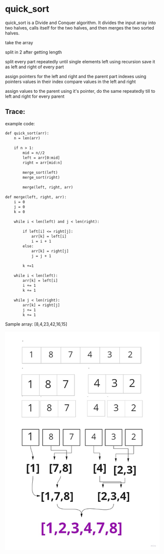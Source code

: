 # quick_sort

quick_sort is a Divide and Conquer algorithm. It divides the input array into two halves, calls itself for the two halves, and then merges the two sorted halves.

take the array

split in 2 after getting length

split every part repeatedly until single elements left using recursion save it as left and right of every part

assign pointers for the left and right and the parent part indexes
using pointers values in their index compare values in the left and right

assign values to the parent using it's pointer,
do the same repeatedly till to left and right for every parent

## Trace:

example code:

```
def quick_sort(arr):
    n = len(arr)

    if n > 1:
        mid = n//2
        left = arr[0:mid]
        right = arr[mid:n]

        merge_sort(left)
        merge_sort(right)

        merge(left, right, arr)

def merge(left, right, arr):
    i = 0
    j = 0
    k = 0

    while i < len(left) and j < len(right):

        if left[i] <= right[j]:
            arr[k] = left[i]
            i = i + 1
        else:
            arr[k] = right[j]
            j = j + 1

        k +=1

    while i < len(left):
        arr[k] = left[i]
        i += 1
        k += 1

    while j < len(right):
        arr[k] = right[j]
        j += 1
        k += 1

```

Sample array: [8,4,23,42,16,15]

![image](../../assets/merge.jpg)
